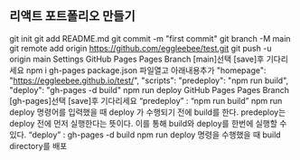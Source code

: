 ## 리액트 포트폴리오 만들기

git init
git add README.md
git commit -m "first commit"
git branch -M main
git remote add origin https://github.com/eggleebee/test.git
git push -u origin main
Settings
GitHub Pages
Pages
Branch [main]선택
[save]후 기다리세요
npm i gh-pages
package.json 파일열고 아래내용추가
"homepage": "https://eggleebee.github.io/test/",
"scripts": "predeploy": "npm run build",
"deploy": "gh-pages -d build"
npm run deploy
GitHub Pages
Pages
Branch [gh-pages]선택
[save]후 기다리세요
“predeploy” : “npm run build”
npm run deploy 명령어를 입력했을 때 deploy 가 수행되기 전에 build를 한다.
predeploy는 deploy 전에 먼저 실행한다는 뜻이다.
이를 통해 build와 deploy를 한번에 실행할 수 있다.
“deploy” : gh-pages -d build
npm run deploy 명령을 수행했을 때 build directory를 배포